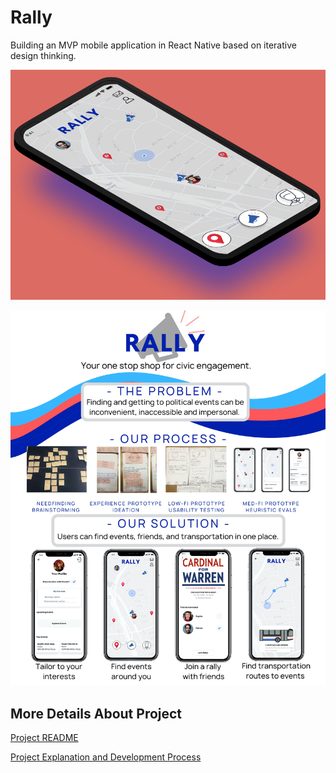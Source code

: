 # Rally
Building an MVP mobile application in React Native based on iterative design thinking.

![](AppVisual.png)

![](RallyPoster.jpg)

## More Details About Project
[Project README](https://docs.google.com/document/d/1cKhoZjWFomtKvmnk8PSAjprrUVfPKAMRcM2huC4yzdY/edit?usp=sharing)

[Project Explanation and Development Process](https://docs.google.com/document/d/18NUFGmekY7p4NxeoYDtQzy-NDh3JXvA_YrvfduILLxA/edit?usp=sharing)

